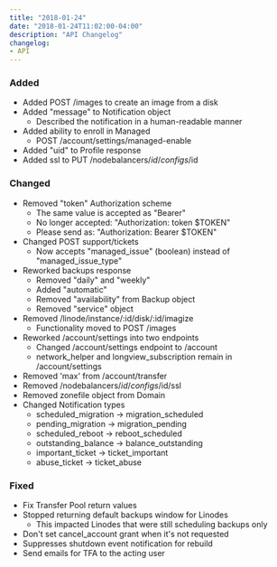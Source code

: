 ```yaml
---
title: "2018-01-24"
date: "2018-01-24T11:02:00-04:00"
description: "API Changelog"
changelog:
- API
---
```

### Added

* Added POST /images to create an image from a disk
* Added "message" to Notification object
  * Described the notification in a human-readable manner
* Added ability to enroll in Managed
  * POST /account/settings/managed-enable
* Added "uid" to Profile response
* Added ssl to PUT /nodebalancers/$id/configs/$id

### Changed

* Removed "token" Authorization scheme
  * The same value is accepted as "Bearer"
  * No longer accepted: "Authorization: token $TOKEN"
  * Please send as: "Authorization: Bearer $TOKEN"
* Changed POST support/tickets
  * Now accepts "managed_issue" (boolean) instead of "managed_issue_type"
* Reworked backups response
  * Removed "daily" and "weekly"
  * Added "automatic"
  * Removed "availability" from Backup object
  * Removed "service" object
* Removed /linode/instance/:id/disk/:id/imagize
  * Functionality moved to POST /images
* Reworked /account/settings into two endpoints
  * Changed /account/settings endpoint to /account
  * network_helper and longview_subscription remain in /account/settings
* Removed 'max' from /account/transfer
* Removed /nodebalancers/$id/configs/$id/ssl
* Removed zonefile object from Domain
* Changed Notification types
  * scheduled_migration -> migration_scheduled
  * pending_migration -> migration_pending
  * scheduled_reboot -> reboot_scheduled
  * outstanding_balance -> balance_outstanding
  * important_ticket -> ticket_important
  * abuse_ticket -> ticket_abuse

### Fixed

* Fix Transfer Pool return values
* Stopped returning default backups window for Linodes
  * This impacted Linodes that were still scheduling backups only
* Don't set cancel_account grant when it's not requested
* Suppresses shutdown event notification for rebuild
* Send emails for TFA to the acting user
